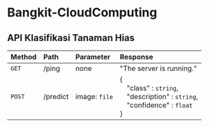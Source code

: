 # Bangkit-CloudComputing
## API Klasifikasi Tanaman Hias
| Method | Path | Parameter | Response |
| :--- | :--- | :--- | :--- |
| `GET` | /ping | none | "The server is running." |
| `POST` | /predict | image: `file` | { <br/> &emsp;"class" : `string`, <br/> &emsp;"description" : `string`, <br/> &emsp;"confidence" : `float` <br/> } |
